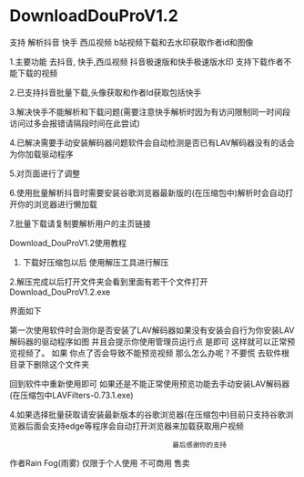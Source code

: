 # DownloadDouProV1.2
支持 解析抖音 快手 西瓜视频 b站视频下载和去水印获取作者id和图像

1.主要功能 去抖音, 快手,西瓜视频 抖音极速版和快手极速版水印 支持下载作者不能下载的视频

2.已支持抖音批量下载,头像获取和作者Id获取包括快手

3.解决快手不能解析和下载问题(需要注意快手解析时因为有访问限制同一时间段访问过多会报错请隔段时间在此尝试)

4.已解决需要手动安装解码器问题软件会自动检测是否已有LAV解码器没有的话会为你加载驱动程序

5.对页面进行了调整

6.使用批量解析抖音时需要安装谷歌浏览器最新版的(在压缩包中)解析时会自动打开你的浏览器进行懒加载

7.批量下载请复制要解析用户的主页链接

Download_DouProV1.2使用教程
1.	下载好压缩包以后 
使用解压工具进行解压

2.解压完成以后打开文件夹会看到里面有若干个文件打开Download_DouProV1.2.exe


界面如下

第一次使用软件时会测你是否安装了LAV解码器如果没有安装会自行为你安装LAV解码器的驱动程序如图 
并且会提示你使用管理员运行点 是即可
这样就可以正常预览视频了。 如果 你点了否会导致不能预览视频 那么怎么办呢？不要慌 去软件根目录下删除这个文件夹

回到软件中重新使用即可
如果还是不能正常使用预览功能去手动安装LAV解码器(在压缩包中LAVFilters-0.73.1.exe)



4.如果选择批量获取请安装最新版本的谷歌浏览器(在压缩包中)目前只支持谷歌浏览器后面会支持edge等程序会自动打开浏览器来加载获取用户视频 


											最后感谢你的支持
作者Rain Fog(雨雾)
仅限于个人使用 不可商用 售卖
